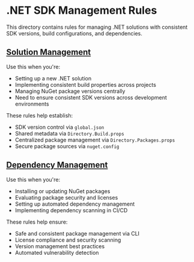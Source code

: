 # .NET SDK Management Rules

This directory contains rules for managing .NET solutions with consistent SDK versions, build configurations, and dependencies.

## [Solution Management](solution-management.mdc)

Use this when you're:
- Setting up a new .NET solution
- Implementing consistent build properties across projects
- Managing NuGet package versions centrally
- Need to ensure consistent SDK versions across development environments

These rules help establish:
- SDK version control via `global.json`
- Shared metadata via `Directory.Build.props`
- Centralized package management via `Directory.Packages.props`
- Secure package sources via `nuget.config`

## [Dependency Management](dependency-management.mdc)

Use this when you're:
- Installing or updating NuGet packages
- Evaluating package security and licenses
- Setting up automated dependency management
- Implementing dependency scanning in CI/CD

These rules help ensure:
- Safe and consistent package management via CLI
- License compliance and security scanning
- Version management best practices
- Automated vulnerability detection 